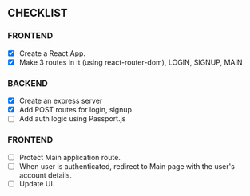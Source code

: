 ## CHECKLIST

### FRONTEND

- [x] Create a React App.
- [x] Make 3 routes in it (using react-router-dom), LOGIN, SIGNUP, MAIN

### BACKEND

- [x] Create an express server
- [x] Add POST routes for login, signup
- [ ] Add auth logic using Passport.js

### FRONTEND

- [ ] Protect Main application route.
- [ ] When user is authenticated, redirect to Main page with the user's account details.
- [ ] Update UI.
